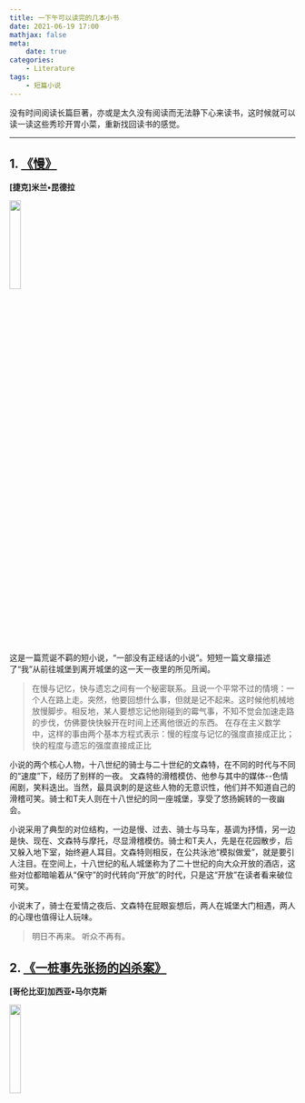 ```yaml
---
title: 一下午可以读完的几本小书
date: 2021-06-19 17:00
mathjax: false
meta:
    date: true
categories: 
    - Literature
tags:
    - 短篇小说
---
```


没有时间阅读长篇巨著，亦或是太久没有阅读而无法静下心来读书，这时候就可以读一读这些秀珍开胃小菜，重新找回读书的感觉。

---

<!-- more -->

## 1. [《慢》](https://book.douban.com/subject/5917968/)
**[捷克]米兰•昆德拉**

<img src="s6273379.jpg" width="20%" height="20%">

这是一篇荒诞不羁的短小说，“一部没有正经话的小说”。短短一篇文章描述了“我”从前往城堡到离开城堡的这一天一夜里的所见所闻。

> 在慢与记忆，快与遗忘之间有一个秘密联系。且说一个平常不过的情境：一个人在路上走。突然，他要回想什么事，但就是记不起来。这时候他机械地放慢脚步。相反地，某人要想忘记他刚碰到的霉气事，不知不觉会加速走路的步伐，仿佛要快快躲开在时间上还离他很近的东西。
>在存在主义数学中，这样的事由两个基本方程式表示：慢的程度与记忆的强度直接成正比；快的程度与遗忘的强度直接成正比

小说的两个核心人物，十八世纪的骑士与二十世纪的文森特，在不同的时代与不同的“速度”下，经历了别样的一夜。
文森特的滑稽模仿、他参与其中的媒体--色情闹剧，笑料迭出。当然，最具讽刺的是这些人物的无意识性，他们并不知道自己的滑稽可笑。骑士和T夫人则在十八世纪的同一座城堡，享受了悠扬婉转的一夜幽会。

小说采用了典型的对位结构，一边是慢、过去、骑士与马车，基调为抒情，另一边是快、现在、文森特与摩托，尽显滑稽模仿。骑士和T夫人，先是在花园散步，后又躲入地下室，始终避人耳目。文森特则相反，在公共泳池“模拟做爱”，就是要引人注目。在空间上，十八世纪的私人城堡称为了二十世纪的向大众开放的酒店，这些对位都暗喻着从“保守”的时代转向“开放”的时代，只是这“开放”在读者看来破位可笑。

小说末了，骑士在爱情之夜后、文森特在屁眼妄想后，两人在城堡大门相遇，两人的心理也值得让人玩味。

> 明日不再来。
> 听众不再有。


## 2. [《一桩事先张扬的凶杀案》](https://book.douban.com/subject/24382569/)
**[哥伦比亚]加西亚•马尔克斯**

<img src="s26546959.jpg" width="20%" height="20%">

